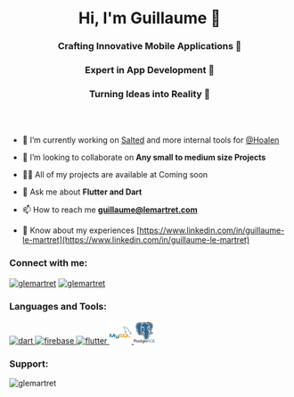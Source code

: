 <h1 align="center">Hi, I'm Guillaume 👋</h1>
<h3 align="center">Crafting Innovative Mobile Applications 🚀</h3>
<h3 align="center">Expert in App Development 📱</h3>
<h3 align="center">Turning Ideas into Reality 🌟</h3>

<br>
<br>

- 🔭 I’m currently working on [Salted](https://apps.apple.com/fr/app/salted/id1173982383) and more internal tools for [@Hoalen](https://www.hoalen.com/en/)

- 👯 I’m looking to collaborate on **Any small to medium size Projects**

- 👨‍💻 All of my projects are available at Coming soon

- 💬 Ask me about **Flutter and Dart**

- 📫 How to reach me **guillaume@lemartret.com**

- 📄 Know about my experiences [https://www.linkedin.com/in/guillaume-le-martret](https://www.linkedin.com/in/guillaume-le-martret)

<h3 align="left">Connect with me:</h3>
<p align="left">
<a href="https://twitter.com/glemartret" target="blank"><img align="center" src="https://raw.githubusercontent.com/rahuldkjain/github-profile-readme-generator/master/src/images/icons/Social/twitter.svg" alt="glemartret" height="30" width="40" /></a>
<a href="https://instagram.com/glemartret" target="blank"><img align="center" src="https://raw.githubusercontent.com/rahuldkjain/github-profile-readme-generator/master/src/images/icons/Social/instagram.svg" alt="glemartret" height="30" width="40" /></a>
</p>

<h3 align="left">Languages and Tools:</h3>
<p align="left"> <a href="https://dart.dev" target="_blank" rel="noreferrer"> <img src="https://www.vectorlogo.zone/logos/dartlang/dartlang-icon.svg" alt="dart" width="40" height="40"/> </a> <a href="https://firebase.google.com/" target="_blank" rel="noreferrer"> <img src="https://www.vectorlogo.zone/logos/firebase/firebase-icon.svg" alt="firebase" width="40" height="40"/> </a> <a href="https://flutter.dev" target="_blank" rel="noreferrer"> <img src="https://www.vectorlogo.zone/logos/flutterio/flutterio-icon.svg" alt="flutter" width="40" height="40"/> </a> <a href="https://www.mysql.com/" target="_blank" rel="noreferrer"> <img src="https://raw.githubusercontent.com/devicons/devicon/master/icons/mysql/mysql-original-wordmark.svg" alt="mysql" width="40" height="40"/> </a> <a href="https://www.postgresql.org" target="_blank" rel="noreferrer"> <img src="https://raw.githubusercontent.com/devicons/devicon/master/icons/postgresql/postgresql-original-wordmark.svg" alt="postgresql" width="40" height="40"/> </a> </p>

<h3 align="left">Support:</h3>
<p><a href="https://www.buymeacoffee.com/glemartret"> <img align="left" src="https://cdn.buymeacoffee.com/buttons/v2/default-yellow.png" height="50" width="210" alt="glemartret" /></a></p><br><br>

